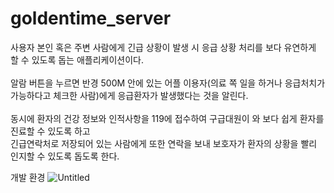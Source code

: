 # goldentime_server

사용자 본인 혹은 주변 사람에게 긴급 상황이 발생 시 응급 상황 처리를 보다 유연하게 할 수 있도록 돕는 애플리케이션이다.</br></br>
알람 버튼을 누르면 반경 500M 안에 있는 어플 이용자(의료 쪽 일을 하거나 응급처치가 가능하다고 체크한 사람)에게 응급환자가 발생했다는 것을 알린다.</br></br>
동시에 환자의 건강 정보와 인적사항을 119에 접수하여 구급대원이 와 보다 쉽게 환자를 진료할 수 있도록 하고</br>긴급연락처로 저장되어 있는 사람에게 또한 연락을 보내 보호자가 환자의 상황을 빨리 인지할 수 있도록 돕도록 한다.</br>

개발 환경
![Untitled](https://user-images.githubusercontent.com/69897338/153553081-14322d86-a117-4d8d-a314-cb2f57ce8d4d.png)
